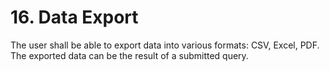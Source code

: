 # 16. Data Export

The user shall be able to export data into various formats: CSV, Excel, PDF. The exported data can be the result of a submitted query.

